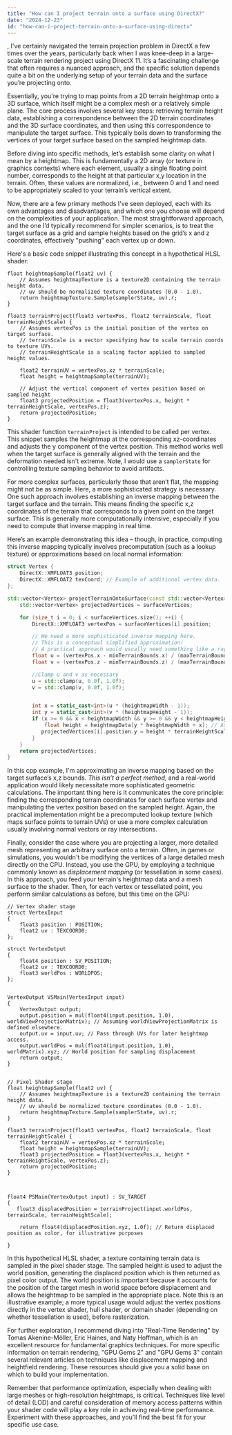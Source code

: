 ```yaml
---
title: "How can I project terrain onto a surface using DirectX?"
date: "2024-12-23"
id: "how-can-i-project-terrain-onto-a-surface-using-directx"
---
```


,  I've certainly navigated the terrain projection problem in DirectX a few times over the years, particularly back when I was knee-deep in a large-scale terrain rendering project using DirectX 11. It’s a fascinating challenge that often requires a nuanced approach, and the specific solution depends quite a bit on the underlying setup of your terrain data and the surface you’re projecting onto.

Essentially, you're trying to map points from a 2D terrain heightmap onto a 3D surface, which itself might be a complex mesh or a relatively simple plane. The core process involves several key steps: retrieving terrain height data, establishing a correspondence between the 2D terrain coordinates and the 3D surface coordinates, and then using this correspondence to manipulate the target surface. This typically boils down to transforming the vertices of your target surface based on the sampled heightmap data.

Before diving into specific methods, let’s establish some clarity on what I mean by a heightmap. This is fundamentally a 2D array (or texture in graphics contexts) where each element, usually a single floating point number, corresponds to the height at that particular x,y location in the terrain. Often, these values are normalized, i.e., between 0 and 1 and need to be appropriately scaled to your terrain’s vertical extent.

Now, there are a few primary methods I've seen deployed, each with its own advantages and disadvantages, and which one you choose will depend on the complexities of your application. The most straightforward approach, and the one I’d typically recommend for simpler scenarios, is to treat the target surface as a grid and sample heights based on the grid’s x and z coordinates, effectively "pushing" each vertex up or down.

Here's a basic code snippet illustrating this concept in a hypothetical HLSL shader:

```hlsl
float heightmapSample(float2 uv) {
    // Assumes heightmapTexture is a texture2D containing the terrain height data.
    // uv should be normalized texture coordinates (0.0 - 1.0).
    return heightmapTexture.Sample(samplerState, uv).r;
}

float3 terrainProject(float3 vertexPos, float2 terrainScale, float terrainHeightScale) {
    // Assumes vertexPos is the initial position of the vertex on target surface.
    // terrainScale is a vector specifying how to scale terrain coords to texture UVs.
    // terrainHeightScale is a scaling factor applied to sampled height values.

    float2 terrainUV = vertexPos.xz * terrainScale;
    float height = heightmapSample(terrainUV);

    // Adjust the vertical component of vertex position based on sampled height
    float3 projectedPosition = float3(vertexPos.x, height * terrainHeightScale, vertexPos.z);
    return projectedPosition;
}
```
This shader function `terrainProject` is intended to be called per vertex. This snippet samples the heightmap at the corresponding xz-coordinates and adjusts the y component of the vertex position. This method works well when the target surface is generally aligned with the terrain and the deformation needed isn't extreme. Note, I would use a `samplerState` for controlling texture sampling behavior to avoid artifacts.

For more complex surfaces, particularly those that aren’t flat, the mapping might not be as simple. Here, a more sophisticated strategy is necessary. One such approach involves establishing an inverse mapping between the target surface and the terrain. This means finding the specific x,z coordinates of the terrain that corresponds to a given point on the target surface. This is generally more computationally intensive, especially if you need to compute that inverse mapping in real time.

Here’s an example demonstrating this idea – though, in practice, computing this inverse mapping typically involves precomputation (such as a lookup texture) or approximations based on local normal information:

```cpp
struct Vertex {
    DirectX::XMFLOAT3 position;
    DirectX::XMFLOAT2 texCoord; // Example of additional vertex data.
};

std::vector<Vertex> projectTerrainOntoSurface(const std::vector<Vertex>& surfaceVertices, const DirectX::XMFLOAT3& minTerrainBounds, const DirectX::XMFLOAT3& maxTerrainBounds, const float* heightmapData, int heightmapWidth, int heightmapHeight, float terrainHeightScale) {
    std::vector<Vertex> projectedVertices = surfaceVertices;

    for (size_t i = 0; i < surfaceVertices.size(); ++i) {
        DirectX::XMFLOAT3 vertexPos = surfaceVertices[i].position;

        // We need a more sophisticated inverse mapping here.
        // This is a conceptual simplified approximation!
        // A practical approach would usually need something like a ray intersection or precomputed data.
        float u = (vertexPos.x - minTerrainBounds.x) / (maxTerrainBounds.x - minTerrainBounds.x);
        float v = (vertexPos.z - minTerrainBounds.z) / (maxTerrainBounds.z - minTerrainBounds.z);

        //Clamp u and v as necessary
        u = std::clamp(u, 0.0f, 1.0f);
        v = std::clamp(v, 0.0f, 1.0f);


        int x = static_cast<int>(u * (heightmapWidth - 1));
        int y = static_cast<int>(v * (heightmapHeight - 1));
        if (x >= 0 && x < heightmapWidth && y >= 0 && y < heightmapHeight) {
            float height = heightmapData[y * heightmapWidth + x]; // Assume row major storage
           projectedVertices[i].position.y = height * terrainHeightScale;
        }
    }
    return projectedVertices;
}
```

In this cpp example, I'm approximating an inverse mapping based on the target surface’s x,z bounds. *This isn’t a perfect method,* and a real-world application would likely necessitate more sophisticated geometric calculations. The important thing here is it communicates the core principle: finding the corresponding terrain coordinates for each surface vertex and manipulating the vertex position based on the sampled height. Again, the practical implementation might be a precomputed lookup texture (which maps surface points to terrain UVs) or use a more complex calculation usually involving normal vectors or ray intersections.

Finally, consider the case where you are projecting a larger, more detailed mesh representing an arbitrary surface onto a terrain. Often, in games or simulations, you wouldn't be modifying the vertices of a large detailed mesh directly on the CPU. Instead, you use the GPU, by employing a technique commonly known as *displacement mapping* (or tessellation in some cases). In this approach, you feed your terrain's heightmap data and a mesh surface to the shader. Then, for each vertex or tessellated point, you perform similar calculations as before, but this time on the GPU:

```hlsl
// Vertex shader stage
struct VertexInput
{
    float3 position : POSITION;
    float2 uv : TEXCOORD0;
};

struct VertexOutput
{
    float4 position : SV_POSITION;
    float2 uv : TEXCOORD0;
    float3 worldPos : WORLDPOS;
};


VertexOutput VSMain(VertexInput input)
{
    VertexOutput output;
    output.position = mul(float4(input.position, 1.0), worldViewProjectionMatrix); // Assuming worldViewProjectionMatrix is defined elsewhere.
    output.uv = input.uv; // Pass through UVs for later heightmap access.
    output.worldPos = mul(float4(input.position, 1.0), worldMatrix).xyz; // World position for sampling displacement
    return output;
}


// Pixel Shader stage
float heightmapSample(float2 uv) {
    // Assumes heightmapTexture is a texture2D containing the terrain height data.
    // uv should be normalized texture coordinates (0.0 - 1.0).
    return heightmapTexture.Sample(samplerState, uv).r;
}

float3 terrainProject(float3 vertexPos, float2 terrainScale, float terrainHeightScale) {
    float2 terrainUV = vertexPos.xz * terrainScale;
    float height = heightmapSample(terrainUV);
    float3 projectedPosition = float3(vertexPos.x, height * terrainHeightScale, vertexPos.z);
    return projectedPosition;
}



float4 PSMain(VertexOutput input) : SV_TARGET
{
   float3 displacedPosition = terrainProject(input.worldPos, terrainScale, terrainHeightScale);

    return float4(displacedPosition.xyz, 1.0f); // Return displaced position as color, for illustrative purposes

}
```

In this hypothetical HLSL shader, a texture containing terrain data is sampled in the pixel shader stage. The sampled height is used to adjust the world position, generating the displaced position which is then returned as pixel color output. The world position is important because it accounts for the position of the target mesh in world space before displacement and allows the heightmap to be sampled in the appropriate place. Note this is an illustrative example; a more typical usage would adjust the vertex positions directly in the vertex shader, hull shader, or domain shader (depending on whether tessellation is used), before rasterization.

For further exploration, I recommend diving into "Real-Time Rendering" by Tomas Akenine-Möller, Eric Haines, and Naty Hoffman, which is an excellent resource for fundamental graphics techniques. For more specific information on terrain rendering, "GPU Gems 2" and "GPU Gems 3" contain several relevant articles on techniques like displacement mapping and heightfield rendering. These resources should give you a solid base on which to build your implementation.

Remember that performance optimization, especially when dealing with large meshes or high-resolution heightmaps, is critical. Techniques like level of detail (LOD) and careful consideration of memory access patterns within your shader code will play a key role in achieving real-time performance. Experiment with these approaches, and you’ll find the best fit for your specific use case.
